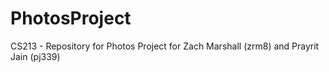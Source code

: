 # PhotosProject

CS213 - Repository for Photos Project for Zach Marshall (zrm8) and Prayrit Jain (pj339)
